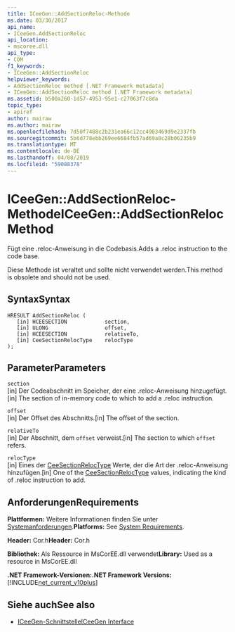 ```yaml
---
title: ICeeGen::AddSectionReloc-Methode
ms.date: 03/30/2017
api_name:
- ICeeGen.AddSectionReloc
api_location:
- mscoree.dll
api_type:
- COM
f1_keywords:
- ICeeGen::AddSectionReloc
helpviewer_keywords:
- AddSectionReloc method [.NET Framework metadata]
- ICeeGen::AddSectionReloc method [.NET Framework metadata]
ms.assetid: b500a260-1d57-4953-95e1-c27063f7c8da
topic_type:
- apiref
author: mairaw
ms.author: mairaw
ms.openlocfilehash: 7d50f7488c2b231ea66c12cc4903469d9e2337fb
ms.sourcegitcommit: 5b6d778ebb269ee6684fb57ad69a8c28b06235b9
ms.translationtype: MT
ms.contentlocale: de-DE
ms.lasthandoff: 04/08/2019
ms.locfileid: "59088378"
---
```

# <a name="iceegenaddsectionreloc-method"></a><span data-ttu-id="062ef-102">ICeeGen::AddSectionReloc-Methode</span><span class="sxs-lookup"><span data-stu-id="062ef-102">ICeeGen::AddSectionReloc Method</span></span>
<span data-ttu-id="062ef-103">Fügt eine .reloc-Anweisung in die Codebasis.</span><span class="sxs-lookup"><span data-stu-id="062ef-103">Adds a .reloc instruction to the code base.</span></span>  
  
 <span data-ttu-id="062ef-104">Diese Methode ist veraltet und sollte nicht verwendet werden.</span><span class="sxs-lookup"><span data-stu-id="062ef-104">This method is obsolete and should not be used.</span></span>  
  
## <a name="syntax"></a><span data-ttu-id="062ef-105">Syntax</span><span class="sxs-lookup"><span data-stu-id="062ef-105">Syntax</span></span>  
  
```  
HRESULT AddSectionReloc (  
   [in] HCEESECTION            section,  
   [in] ULONG                  offset,  
   [in] HCEESECTION            relativeTo,   
   [in] CeeSectionRelocType    relocType  
);  
```  
  
## <a name="parameters"></a><span data-ttu-id="062ef-106">Parameter</span><span class="sxs-lookup"><span data-stu-id="062ef-106">Parameters</span></span>  
 `section`  
 <span data-ttu-id="062ef-107">[in] Der Codeabschnitt im Speicher, der eine .reloc-Anweisung hinzugefügt.</span><span class="sxs-lookup"><span data-stu-id="062ef-107">[in] The section of in-memory code to which to add a .reloc instruction.</span></span>  
  
 `offset`  
 <span data-ttu-id="062ef-108">[in] Der Offset des Abschnitts.</span><span class="sxs-lookup"><span data-stu-id="062ef-108">[in] The offset of the section.</span></span>  
  
 `relativeTo`  
 <span data-ttu-id="062ef-109">[in] Der Abschnitt, dem `offset` verweist.</span><span class="sxs-lookup"><span data-stu-id="062ef-109">[in] The section to which `offset` refers.</span></span>  
  
 `relocType`  
 <span data-ttu-id="062ef-110">[in] Eines der [CeeSectionRelocType](../../../../docs/framework/unmanaged-api/metadata/ceesectionreloctype-enumeration.md) Werte, der die Art der .reloc-Anweisung hinzufügen.</span><span class="sxs-lookup"><span data-stu-id="062ef-110">[in] One of the [CeeSectionRelocType](../../../../docs/framework/unmanaged-api/metadata/ceesectionreloctype-enumeration.md) values, indicating the kind of .reloc instruction to add.</span></span>  
  
## <a name="requirements"></a><span data-ttu-id="062ef-111">Anforderungen</span><span class="sxs-lookup"><span data-stu-id="062ef-111">Requirements</span></span>  
 <span data-ttu-id="062ef-112">**Plattformen:** Weitere Informationen finden Sie unter [Systemanforderungen](../../../../docs/framework/get-started/system-requirements.md).</span><span class="sxs-lookup"><span data-stu-id="062ef-112">**Platforms:** See [System Requirements](../../../../docs/framework/get-started/system-requirements.md).</span></span>  
  
 <span data-ttu-id="062ef-113">**Header:** Cor.h</span><span class="sxs-lookup"><span data-stu-id="062ef-113">**Header:** Cor.h</span></span>  
  
 <span data-ttu-id="062ef-114">**Bibliothek:** Als Ressource in MsCorEE.dll verwendet</span><span class="sxs-lookup"><span data-stu-id="062ef-114">**Library:** Used as a resource in MsCorEE.dll</span></span>  
  
 **<span data-ttu-id="062ef-115">.NET Framework-Versionen:</span><span class="sxs-lookup"><span data-stu-id="062ef-115">.NET Framework Versions:</span></span>** [!INCLUDE[net_current_v10plus](../../../../includes/net-current-v10plus-md.md)]  
  
## <a name="see-also"></a><span data-ttu-id="062ef-116">Siehe auch</span><span class="sxs-lookup"><span data-stu-id="062ef-116">See also</span></span>

- [<span data-ttu-id="062ef-117">ICeeGen-Schnittstelle</span><span class="sxs-lookup"><span data-stu-id="062ef-117">ICeeGen Interface</span></span>](../../../../docs/framework/unmanaged-api/metadata/iceegen-interface.md)

